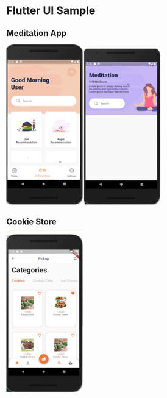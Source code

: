 # Flutter UI Sample

## Meditation App
<img src="images/meditation_app_1.png" alt="drawing" width="200"/>

<img src="images/meditation_app_2.png" alt="drawing" width="200"/>

## Cookie Store
<img src="images/cookie_store.png" alt="drawing" width="200"/>
